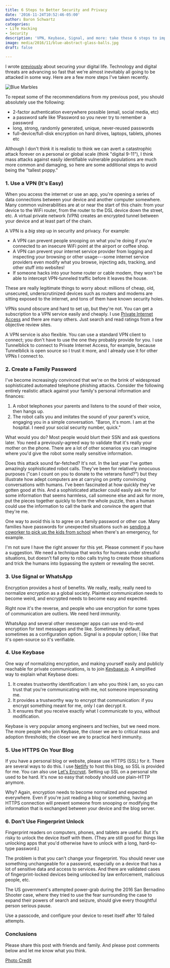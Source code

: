 ```yaml
---
title: 6 Steps to Better Security and Privacy
date: '2016-11-24T10:52:46-05:00'
author: Baron Schwartz
categories:
- Life Hacking
- Security
description: 'VPN, Keybase, Signal, and more: take these 6 steps to improve your digital security.'
image: media/2016/11/blue-abstract-glass-balls.jpg
draft: false

---
```

I wrote [previously](/blog/2013/12/18/secure-your-accounts-and-devices/) about securing your digital life. Technology and digital threats are advancing so fast that we're almost inevitably all going to be attacked in some way. Here are a few more steps I've taken recently.

![Blue Marbles](/media/2016/11/blue-abstract-glass-balls.jpg)

<!--more-->

To repeat some of the recommendations from my previous post, you should absolutely use the following:

* 2-factor authentication everywhere possible (email, social media, etc)
* a password safe like 1Password so you never try to remember a password
* long, strong, randomly generated, unique, never-reused passwords
* full-device/full-disk encryption on hard drives, laptops, tablets, phones etc

Although I don't think it is realistic to think we can avert a catastrophic attack forever on a personal or global scale (think "digital 9-11"), I think mass attacks against easily identifiable vulnerable populations are much more common and damaging, so here are some additional steps to avoid being the "tallest poppy."

### 1. Use a VPN (It's Easy)

When you access the internet or use an app, you're opening a series of data connections between your device and another computer somewhere. Many common vulnerabilities are at or near the start of this chain: from your device to the WiFi router, from the router to the DSL device down the street, etc. A virtual private network (VPN) creates an encrypted tunnel between your device and at least part of the chain.

A VPN is a *big* step up in security and privacy. For example:

* A VPN can prevent people snooping on what you're doing if you're connected to an insecure WiFi point at the airport or coffee shop.
* A VPN can prevent your internet service provider from logging and inspecting your browsing or other usage---some internet service providers even modify what you browse, injecting ads, tracking, and other stuff into websites!
* If someone hacks into your home router or cable modem, they won't be able to intercept VPN-tunneled traffic before it leaves the house.

These are really legitimate things to worry about: millions of cheap, old, unsecured, underscrutinized devices such as routers and modems are sitting exposed to the internet, and tons of them have known security holes.

VPNs sound obscure and hard to set up, but they're not. You can get a subscription to a VPN service easily and cheaply. I use [Private Internet Access](https://www.privateinternetaccess.com/) and there are many others. Just search and read ratings from a few objective review sites.

A VPN service is also flexible. You can use a standard VPN client to connect; you don't have to use the one they probably provide for you. I use Tunnelblick to connect to Private Internet Access, for example, because Tunnelblick is open source so I trust it more, and I already use it for other VPNs I connect to.

### 2. Create a Family Password

I've become increasingly convinced that we're on the brink of widespread sophisticated automated telephone phishing attacks. Consider the following entirely realistic attack against your family's personal information and finances:

1. A robot telephones your parents and listens to the sound of their voice, then hangs up.
1. The robot calls you and imitates the sound of your parent's voice, engaging you in a simple conversation. "Baron, it's mom. I am at the hospital. I need your social security number, quick."

What would you do? Most people would blurt their SSN and ask questions later. You need a previously-agreed way to validate that it's really your mother on the phone. There are a lot of other scenarios you can imagine where you'd give the robot some really sensitive information.

Does this attack sound far-fetched? It's not. In the last year I've gotten amazingly sophisticated robot calls. They've been for relatively innocuous purposes ("can I count on you to donate to the veterans fund?") but they illustrate how adept computers are at carrying on pretty convincing conversations with humans. I've been fascinated at how quickly they've gotten good at this. And a sophisticated attacker could easily ask me for some information that seems harmless, call someone else and ask for more, put the pieces together quickly to form the whole puzzle, then a human could use the information to call the bank and convince the agent that they're me.

One way to avoid this is to agree on a family password or other cue. Many families have passwords for unexpected situations such as [sending a coworker to pick up the kids from school](http://www.homesafetyeducation.com/welcome/index.php?option=com_content&view=article&id=55&Itemid=59) when there's an emergency, for example.

I'm not sure I have the right answer for this yet. Please comment if you have a suggestion. We need a technique that works for humans under stressful situations, but doesn't fall prey to robo calls trying to create those situations and trick the humans into bypassing the system or revealing the secret.

### 3. Use Signal or WhatsApp

Encryption provides a host of benefits. We really, really, really need to normalize encryption as a global society. Plaintext communication needs to become weird, and encrypted needs to become easy and expected.

Right now it's the reverse, and people who use encryption for some types of communication are outliers. We need herd immunity.

WhatsApp and several other messenger apps can use end-to-end encryption for text messages and the like. Sometimes by default, sometimes as a configuration option. Signal is a popular option; I like that it's open-source so it's verifiable.

### 4. Use Keybase

One way of normalizing encryption, and making yourself easily and publicly reachable for private communications, is to join [Keybase.io](https://keybase.io). A simplified way to explain what Keybase does:

1. It creates trustworthy identification: I am who you think I am, so you can trust that you're communicating with me, not someone impersonating me.
2. It provides a trustworthy way to encrypt that communication: if you encrypt something meant for me, only I can decrypt it.
3. It ensures that you receive exactly what I communicate to you, without modification.

Keybase is very popular among engineers and techies, but we need more. The more people who join Keybase, the closer we are to critical mass and adoption thresholds; the closer we are to practical herd immunity.

### 5. Use HTTPS On Your Blog

If you have a personal blog or website, please use HTTPS (SSL) for it. There are several ways to do this. I use [Netlify](https://www.netlify.com/) to host this blog, so SSL is provided for me. You can also use [Let's Encrypt](https://letsencrypt.org/). Setting up SSL on a personal site used to be hard. It's now so easy that nobody should use plain-HTTP anymore.

Why? Again, encryption needs to become normalized and expected everywhere. Even if you're just reading a blog or something, having an HTTPS connection will prevent someone from snooping or modifying the information that is exchanged between your device and the blog server.

### 6. Don’t Use Fingerprint Unlock

Fingerprint readers on computers, phones, and tablets are useful. But it's risky to unlock the device itself with them. (They are still good for things like unlocking apps that you'd otherwise have to unlock with a long, hard-to-type password.)

The problem is that you can't change your fingerprint. You should never use something unchangeable for a password, especially on a device that has a lot of sensitive data and access to services. And there are validated cases of fingerprint-locked devices being unlocked by law enforcement, malicious people, etc.

The US government's attempted power-grab during the 2016 San Bernadino Shooter case, where they tried to use the fear surrounding the case to expand their powers of search and seizure, should give every thoughtful person serious pause.

Use a passcode, and configure your device to reset itself after 10 failed attempts.

### Conclusions

Please share this post with friends and family. And please post comments below and let me know what you think.

[Photo Credit](https://www.pexels.com/photo/blue-abstract-glass-balls-1341/)
